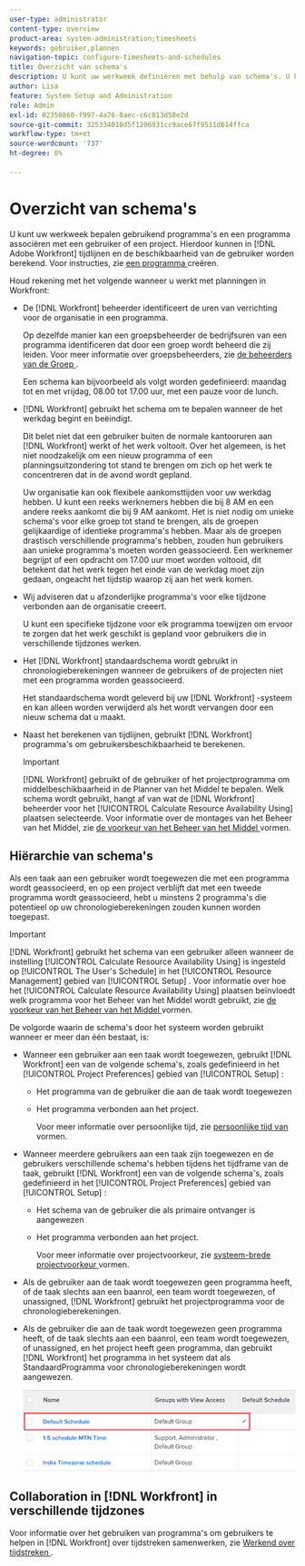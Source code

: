 ```yaml
---
user-type: administrator
content-type: overview
product-area: system-administration;timesheets
keywords: gebruiker,plannen
navigation-topic: configure-timesheets-and-schedules
title: Overzicht van schema's
description: U kunt uw werkweek definiëren met behulp van schema's. U kunt een programma met een gebruiker of een project associëren. Dit staat  [!DNL Adobe Workfront]  toe om chronologie en gebruikersbeschikbaarheid te berekenen. Zie Een schema maken voor instructies.
author: Lisa
feature: System Setup and Administration
role: Admin
exl-id: 02350860-f997-4a76-8aec-c6c813d58e2d
source-git-commit: 325334010d5f1206931cc9ace67f9511d614ffca
workflow-type: tm+mt
source-wordcount: '737'
ht-degree: 0%

---
```


# Overzicht van schema&#39;s

<!-- Audited: 1/2024 -->

<!--<span class="preview">The highlighted information on this page refers to functionality not yet generally available. It is available only in the Preview environment for all customers. After the monthly releases to Production, the same features are also available in the Production environment for customers who enabled fast releases. </span>   

<span class="preview">For information about fast releases, see [Enable or disable fast releases for your organization](/help/quicksilver/administration-and-setup/set-up-workfront/configure-system-defaults/enable-fast-release-process.md). </span>-->

U kunt uw werkweek bepalen gebruikend programma&#39;s en een programma associëren met een gebruiker of een project. Hierdoor kunnen in [!DNL Adobe Workfront] tijdlijnen en de beschikbaarheid van de gebruiker worden berekend. Voor instructies, zie [ een programma ](../../../administration-and-setup/set-up-workfront/configure-timesheets-schedules/create-schedules.md) creëren.

Houd rekening met het volgende wanneer u werkt met planningen in Workfront:

* De [!DNL Workfront] beheerder identificeert de uren van verrichting voor de organisatie in een programma.

  Op dezelfde manier kan een groepsbeheerder de bedrijfsuren van een programma identificeren dat door een groep wordt beheerd die zij leiden. Voor meer informatie over groepsbeheerders, zie [ de beheerders van de Groep ](../../../administration-and-setup/manage-groups/group-roles/group-administrators.md).

  Een schema kan bijvoorbeeld als volgt worden gedefinieerd: maandag tot en met vrijdag, 08.00 tot 17.00 uur, met een pauze voor de lunch.

* [!DNL Workfront] gebruikt het schema om te bepalen wanneer de het werkdag begint en beëindigt.

  Dit belet niet dat een gebruiker buiten de normale kantooruren aan [!DNL Workfront] werkt of het werk voltooit. Over het algemeen, is het niet noodzakelijk om een nieuw programma of een planningsuitzondering tot stand te brengen om zich op het werk te concentreren dat in de avond wordt gepland.

  Uw organisatie kan ook flexibele aankomsttijden voor uw werkdag hebben. U kunt een reeks werknemers hebben die bij 8 AM en een andere reeks aankomt die bij 9 AM aankomt. Het is niet nodig om unieke schema&#39;s voor elke groep tot stand te brengen, als de groepen gelijkaardige of identieke programma&#39;s hebben. Maar als de groepen drastisch verschillende programma&#39;s hebben, zouden hun gebruikers aan unieke programma&#39;s moeten worden geassocieerd. Een werknemer begrijpt of een opdracht om 17.00 uur moet worden voltooid, dit betekent dat het werk tegen het einde van de werkdag moet zijn gedaan, ongeacht het tijdstip waarop zij aan het werk komen.

* Wij adviseren dat u afzonderlijke programma&#39;s voor elke tijdzone verbonden aan de organisatie creeert.

  U kunt een specifieke tijdzone voor elk programma toewijzen om ervoor te zorgen dat het werk geschikt is gepland voor gebruikers die in verschillende tijdzones werken.

* Het [!DNL Workfront] standaardschema wordt gebruikt in chronologieberekeningen wanneer de gebruikers of de projecten niet met een programma worden geassocieerd.

  Het standaardschema wordt geleverd bij uw [!DNL Workfront] -systeem en kan alleen worden verwijderd als het wordt vervangen door een nieuw schema dat u maakt.

* Naast het berekenen van tijdlijnen, gebruikt [!DNL Workfront] programma&#39;s om gebruikersbeschikbaarheid te berekenen.

  >[!IMPORTANT]
  >
  >[!DNL Workfront] gebruikt of de gebruiker of het projectprogramma om middelbeschikbaarheid in de Planner van het Middel te bepalen. Welk schema wordt gebruikt, hangt af van wat de [!DNL Workfront] beheerder voor het [!UICONTROL Calculate Resource Availability Using] plaatsen selecteerde. Voor informatie over de montages van het Beheer van het Middel, zie [ de voorkeur van het Beheer van het Middel ](../../../administration-and-setup/set-up-workfront/configure-system-defaults/configure-resource-mgmt-preferences.md) vormen.

## Hiërarchie van schema&#39;s

Als een taak aan een gebruiker wordt toegewezen die met een programma wordt geassocieerd, en op een project verblijft dat met een tweede programma wordt geassocieerd, hebt u minstens 2 programma&#39;s die potentieel op uw chronologieberekeningen zouden kunnen worden toegepast.

>[!IMPORTANT]
>
>[!DNL Workfront] gebruikt het schema van een gebruiker alleen wanneer de instelling [!UICONTROL Calculate Resource Availability Using] is ingesteld op [!UICONTROL The User's Schedule] in het [!UICONTROL Resource Management] gebied van [!UICONTROL Setup] . Voor informatie over hoe het [!UICONTROL Calculate Resource Availability Using] plaatsen beïnvloedt welk programma voor het Beheer van het Middel wordt gebruikt, zie [ de voorkeur van het Beheer van het Middel ](../../../administration-and-setup/set-up-workfront/configure-system-defaults/configure-resource-mgmt-preferences.md) vormen.

De volgorde waarin de schema&#39;s door het systeem worden gebruikt wanneer er meer dan één bestaat, is:


* Wanneer een gebruiker aan een taak wordt toegewezen, gebruikt [!DNL Workfront] een van de volgende schema&#39;s, zoals gedefinieerd in het [!UICONTROL Project Preferences] gebied van [!UICONTROL Setup] :

   * Het programma van de gebruiker die aan de taak wordt toegewezen
   * Het programma verbonden aan het project.

     Voor meer informatie over persoonlijke tijd, zie [ persoonlijke tijd van ](../../../workfront-basics/manage-your-account-and-profile/configuring-your-user-profile/personal-time-overview.md) vormen.

* Wanneer meerdere gebruikers aan een taak zijn toegewezen en de gebruikers verschillende schema&#39;s hebben tijdens het tijdframe van de taak, gebruikt [!DNL Workfront] een van de volgende schema&#39;s, zoals gedefinieerd in het [!UICONTROL Project Preferences] gebied van [!UICONTROL Setup] :

   * Het schema van de gebruiker die als primaire ontvanger is aangewezen
   * Het programma verbonden aan het project.

     Voor meer informatie over projectvoorkeur, zie [ systeem-brede projectvoorkeur ](../../../administration-and-setup/set-up-workfront/configure-system-defaults/set-project-preferences.md) vormen.

* Als de gebruiker aan de taak wordt toegewezen geen programma heeft, of de taak slechts aan een baanrol, een team wordt toegewezen, of unassigned, [!DNL Workfront] gebruikt het projectprogramma voor de chronologieberekeningen.
* Als de gebruiker die aan de taak wordt toegewezen geen programma heeft, of de taak slechts aan een baanrol, een team wordt toegewezen, of unassigned, en het project heeft geen programma, dan gebruikt [!DNL Workfront] het programma in het systeem dat als StandaardProgramma voor chronologieberekeningen wordt aangewezen.

  ![ Standaard programma ](assets/default-schedule.png)

## Collaboration in [!DNL Workfront] in verschillende tijdzones

Voor informatie over het gebruiken van programma&#39;s om gebruikers te helpen in [!DNL Workfront] over tijdstreken samenwerken, zie [ Werkend over tijdstreken ](../../../workfront-basics/tips-tricks-and-troubleshooting/working-across-timezones.md).
